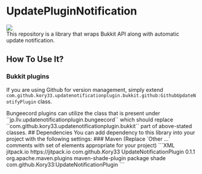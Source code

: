 # UpdatePluginNotification
[![](https://jitpack.io/v/Kory33/UpdateNotificationPlugin.svg)](https://jitpack.io/#Kory33/UpdateNotificationPlugin)  
This repository is a library that wraps Bukkit API along with automatic update notification.
## How To Use It?
### Bukkit plugins
If you are using Github for version management, simply extend ``com.github.kory33.updatenotificationplugin.bukkit.github:GithubUpdateNotifyPlugin``  class.
<p>
Bungeecord plugins can utilize the class that is present under ``jp.llv.updatenotificationplugin.bungeecord``  
which should replace ``com.github.kory33.updatenotificationplugin.bukkit`` part of above-stated classes.
## Dependencies
You can add dependency to this library into your project with the following settings:
### Maven
(Replace `Other ...` comments with set of elements appropriate for your project)
```XML
<project>
    <repositories>
        <!-- Other repositories -->
        <repository>
            <id>jitpack.io</id>
            <url>https://jitpack.io</url>
        </repository>
    </repositories>
    <dependencies>
        <!-- Other dependencies -->
        <dependency>
            <groupId>com.github.Kory33</groupId>
            <artifactId>UpdateNotificationPlugin</artifactId>
            <version>0.1.1</version>
        </dependency>
    </dependencies>
    <build>
        <plugins>
            <!-- Other plugins -->
            <!-- To include this library's classes -->
            <plugin>
                <groupId>org.apache.maven.plugins</groupId>
                <artifactId>maven-shade-plugin</artifactId>
                <executions>
                    <execution>
                        <phase>package</phase>
                        <goals>
                            <goal>shade</goal>
                        </goals>
                        <configuration>
                            <artifactSet>
                                <includes>
                                    <include>com.github.Kory33:UpdateNotificationPlugin</include>
                                </includes>
                            </artifactSet>
                        </configuration>
                    </execution>
                </executions>
            </plugin>
        </plugins>
    </build>
</project>
```
